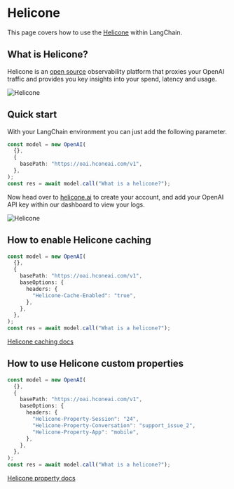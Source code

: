 # Helicone

This page covers how to use the [Helicone](https://helicone.ai) within LangChain.

## What is Helicone?

Helicone is an [open source](https://github.com/Helicone/helicone) observability platform that proxies your OpenAI traffic and provides you key insights into your spend, latency and usage.

![Helicone](/img/HeliconeDashboard.png)

## Quick start

With your LangChain environment you can just add the following parameter.

```typescript
const model = new OpenAI(
  {},
  {
    basePath: "https://oai.hconeai.com/v1",
  },
);
const res = await model.call("What is a helicone?");
```

Now head over to [helicone.ai](https://helicone.ai/onboarding?step=2) to create your account, and add your OpenAI API key within our dashboard to view your logs.

![Helicone](/img/HeliconeKeys.png)

## How to enable Helicone caching

```typescript
const model = new OpenAI(
  {},
  {
    basePath: "https://oai.hconeai.com/v1",
    baseOptions: {
      headers: {
        "Helicone-Cache-Enabled": "true",
      },
    },
  },
);
const res = await model.call("What is a helicone?");
```

[Helicone caching docs](https://docs.helicone.ai/advanced-usage/caching)

## How to use Helicone custom properties

```typescript
const model = new OpenAI(
  {},
  {
    basePath: "https://oai.hconeai.com/v1",
    baseOptions: {
      headers: {
        "Helicone-Property-Session": "24",
        "Helicone-Property-Conversation": "support_issue_2",
        "Helicone-Property-App": "mobile",
      },
    },
  },
);
const res = await model.call("What is a helicone?");
```

[Helicone property docs](https://docs.helicone.ai/advanced-usage/custom-properties)
